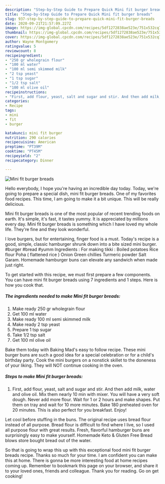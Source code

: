 ```yaml
---
description: "Step-by-Step Guide to Prepare Quick Mini fit burger breads"
title: "Step-by-Step Guide to Prepare Quick Mini fit burger breads"
slug: 937-step-by-step-guide-to-prepare-quick-mini-fit-burger-breads
date: 2020-09-21T21:57:09.227Z
image: https://img-global.cpcdn.com/recipes/5df1272838ae523e/751x532cq70/mini-fit-burger-breads-recipe-main-photo.jpg
thumbnail: https://img-global.cpcdn.com/recipes/5df1272838ae523e/751x532cq70/mini-fit-burger-breads-recipe-main-photo.jpg
cover: https://img-global.cpcdn.com/recipes/5df1272838ae523e/751x532cq70/mini-fit-burger-breads-recipe-main-photo.jpg
author: Wayne Montgomery
ratingvalue: 5
reviewcount: 8
recipeingredient:
- "250 gr wholegrain flour"
- "100 ml water"
- "100 ml semi skimmed milk"
- "2 tsp yeast"
- "1 tsp sugar"
- "1/2 tsp salt"
- "100 ml olive oil"
recipeinstructions:
- "First, add flour, yeast, salt and sugar and stir. And then add milk, water and olive oil. Mix them nearly 10 min with mixer. You will have a very soft dough. Never add more flour. Wait for 1 or 2 hours and make shapes. Put them on tray and wait for 10 more minutes. Bake 180 preheated oven for 20 minutes. This is also perfect for you breakfast. Enjoy!"
categories:
- Recipe
tags:
- mini
- fit
- burger

katakunci: mini fit burger 
nutrition: 290 calories
recipecuisine: American
preptime: "PT39M"
cooktime: "PT45M"
recipeyield: "2"
recipecategory: Dinner

---
```



![Mini fit burger breads](https://img-global.cpcdn.com/recipes/5df1272838ae523e/751x532cq70/mini-fit-burger-breads-recipe-main-photo.jpg)

Hello everybody, I hope you're having an incredible day today. Today, we're going to prepare a special dish, mini fit burger breads. One of my favorites food recipes. This time, I am going to make it a bit unique. This will be really delicious.

Mini fit burger breads is one of the most popular of recent trending foods on earth. It's simple, it's fast, it tastes yummy. It is appreciated by millions every day. Mini fit burger breads is something which I have loved my whole life. They're fine and they look wonderful.

I love burgers, but for entertaining, finger food is a must. Today&#39;s recipe is a good, simple, classic hamburger shrunk down into a bite sized mini burger. #burger #bread #yumm Ingredients : For making tikki : Boiled potatoes Rice flour Poha ( flattened rice ) Onion Green chillies Turmeric powder Salt Garam. Homemade hamburger buns can elevate any sandwich when made just right.


To get started with this recipe, we must first prepare a few components. You can have mini fit burger breads using 7 ingredients and 1 steps. Here is how you cook that.

<!--inarticleads1-->

##### The ingredients needed to make Mini fit burger breads:

1. Make ready 250 gr wholegrain flour
1. Get 100 ml water
1. Make ready 100 ml semi skimmed milk
1. Make ready 2 tsp yeast
1. Prepare 1 tsp sugar
1. Take 1/2 tsp salt
1. Get 100 ml olive oil


Bake them today with Baking Mad&#39;s easy to follow recipe. These mini burger buns are such a good idea for a special celebration or for a child&#39;s birthday party. Cook the mini burgers on a nonstick skillet to the doneness of your liking. They will NOT continue cooking in the oven. 

<!--inarticleads2-->

##### Steps to make Mini fit burger breads:

1. First, add flour, yeast, salt and sugar and stir. And then add milk, water and olive oil. Mix them nearly 10 min with mixer. You will have a very soft dough. Never add more flour. Wait for 1 or 2 hours and make shapes. Put them on tray and wait for 10 more minutes. Bake 180 preheated oven for 20 minutes. This is also perfect for you breakfast. Enjoy!


Let cool before stuffing in the buns. The original recipe uses bread flour instead of all purpose. Bread flour is difficult to find where I live, so I used all purpose flour with great results. Fresh, flavorful hamburger buns are surprisingly easy to make yourself. Homemade Keto &amp; Gluten Free Bread blows store bought bread out of the water. 

So that is going to wrap this up with this exceptional food mini fit burger breads recipe. Thanks so much for your time. I am confident you can make this at home. There is gonna be more interesting food at home recipes coming up. Remember to bookmark this page on your browser, and share it to your loved ones, friends and colleague. Thank you for reading. Go on get cooking!
